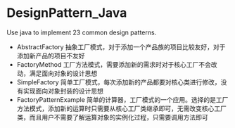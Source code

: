 # DesignPattern_Java
Use java to implement 23 common design patterns.
* AbstractFactory 
抽象工厂模式，对于添加一个产品族的项目比较友好，对于添加新产品的项目不友好
* FactoryMethod
工厂方法模式，需要添加新的需求时对于核心工厂不会改动，满足面向对象的设计思想
* SimpleFactory
简单工厂模式，每次添加新的产品都要对核心类进行修改，没有实现面向对象封装的设计思想
* FactoryPatternExample
简单的计算器，工厂模式的一个应用。选择的是工厂方法模式，添加新的运算时只需要从核心工厂类继承即可，无需改变核心工厂类，而且用户不需要了解运算对象的实例化过程，只需要调用方法即可